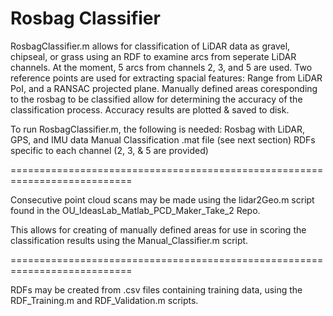 # Rosbag Classifier

RosbagClassifier.m allows for classification of LiDAR data as gravel, chipseal, or grass using an RDF to examine arcs from seperate LiDAR channels. At the moment, 5 arcs from channels 2, 3, and 5 are used. Two reference points are used for extracting spacial features: Range from LiDAR PoI, and a RANSAC projected plane. Manually defined areas coresponding to the rosbag to be classified allow for determining the accuracy of the classification process. Accuracy results are plotted & saved to disk. 

To run RosbagClassifier.m, the following is needed:
    Rosbag with LiDAR, GPS, and IMU data
    Manual Classification .mat file (see next section)
    RDFs specific to each channel (2, 3, & 5 are provided)


===========================================================================

Consecutive point cloud scans may be made using the lidar2Geo.m script found in the OU_IdeasLab_Matlab_PCD_Maker_Take_2 Repo.

This allows for creating of manually defined areas for use in scoring the classification results using the Manual_Classifier.m script. 


===========================================================================

RDFs may be created from .csv files containing training data, using the RDF_Training.m and RDF_Validation.m scripts.